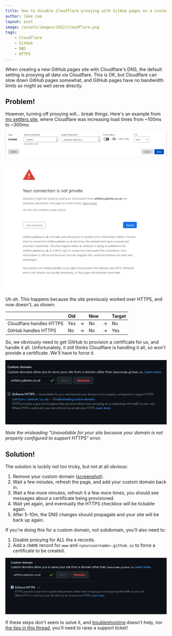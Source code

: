 ```yaml
---
title: How to disable Cloudflare proxying with GitHub pages on a custom subdomain
author: Jake Lee
layout: post
image: /assets/images/2022/cloudflare.png
tags:
    - Cloudflare
    - GitHub
    - DNS
    - HTTPS
---
```


When creating a new GitHub pages site with Cloudflare's DNS, the default setting is proxying all data via Cloudflare. This is OK, but Cloudflare can slow down GitHub pages somewhat, and GitHub pages have no bandwidth limits so might as well serve directly.

## Problem!
However, turning off proxying will... break things. Here's an example from [my settlers site](https://settlers.jakelee.co.uk), where Cloudflare was increasing load times from ~100ms to ~300ms:

[![](/assets/images/2022/cloudflareoff-thumbnail.png)](/assets/images/2022/cloudflare.png)

[![](/assets/images/2022/hsts-thumbnail.png)](/assets/images/2022/hsts.png)

Uh oh. This happens because the site previously worked over HTTPS, and now doesn't, as shown:

| | Old |  | New |  | Target |
| -- | -- | -- | -- | -- | -- |
| Cloudflare handles HTTPS | Yes | -> | No | -> | No |
| GitHub handles HTTPS | No | -> | No | -> | Yes |

So, we obviously need to get GitHub to provision a certificate for us, and handle it all. Unfortunately, it still thinks Cloudflare is handling it all, so won't provide a certificate. We'll have to force it.

[![](/assets/images/2022/githubunavailable.png)](/assets/images/2022/githubunavailable.png)

*Note the misleading "Unavailable for your site because your domain is not properly configured to support HTTPS" error.*


## Solution!

The solution is luckily not too tricky, but not at all obvious:

1. Remove your custom domain ([screenshot](/assets/images/2022/domainremoved.png)).
2. Wait a few minutes, refresh the page, and add your custom domain back in.
3. Wait a few more minutes, refresh it a few more times, you should see messages about a certificate being provisioned.
4. Wait yet again, and eventually the HTTPS checkbox will be tickable again.
5. After 5-10m, the DNS changes should propagate and your site will be back up again.

If you're doing this for a custom domain, not subdomain, you'll also need to:
1. Disable proxying for ALL the `A` records.
2. Add a `CNAME` record for `www` and `<yourusername>.github.io` to force a certificate to be created.

[![](/assets/images/2022/githubworking.png)](/assets/images/2022/githubworking.png)

If these steps don't seem to solve it, and [troubleshooting](https://docs.github.com/en/pages/configuring-a-custom-domain-for-your-github-pages-site/troubleshooting-custom-domains-and-github-pages) doesn't help, nor [the tips in this thread](https://github.community/t/how-to-enable-https-support-on-custom-domains/10351/6), you'll need to raise a support ticket!